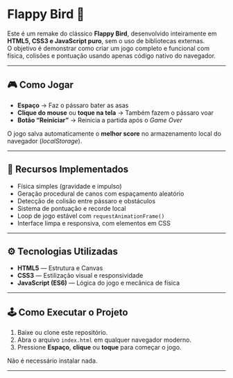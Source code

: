 # Flappy Bird 🐤

Este é um remake do clássico **Flappy Bird**, desenvolvido inteiramente em **HTML5, CSS3 e JavaScript puro**, sem o uso de bibliotecas externas.  
O objetivo é demonstrar como criar um jogo completo e funcional com física, colisões e pontuação usando apenas código nativo do navegador.

---

## 🎮 Como Jogar

- **Espaço** → Faz o pássaro bater as asas  
- **Clique do mouse** ou **toque na tela** → Também fazem o pássaro voar  
- **Botão “Reiniciar”** → Reinicia a partida após o *Game Over*  

O jogo salva automaticamente o **melhor score** no armazenamento local do navegador (*localStorage*).

---

## 🧠 Recursos Implementados

- Física simples (gravidade e impulso)
- Geração procedural de canos com espaçamento aleatório
- Detecção de colisão entre pássaro e obstáculos
- Sistema de pontuação e recorde local
- Loop de jogo estável com `requestAnimationFrame()`
- Interface limpa e responsiva, com elementos em CSS

---

## ⚙️ Tecnologias Utilizadas

- **HTML5** — Estrutura e Canvas  
- **CSS3** — Estilização visual e responsividade  
- **JavaScript (ES6)** — Lógica do jogo e mecânica de física  

---

## 🕹️ Como Executar o Projeto

1. Baixe ou clone este repositório.  
2. Abra o arquivo `index.html` em qualquer navegador moderno.  
3. Pressione **Espaço**, **clique** ou **toque** para começar o jogo.  

Não é necessário instalar nada.

---
